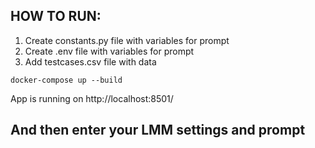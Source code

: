 ## HOW TO RUN:
1. Create constants.py file with variables for prompt
2. Create .env file with variables for prompt
3. Add testcases.csv file with data
```
docker-compose up --build
```
App is running on http://localhost:8501/

## And then enter your LMM settings and prompt



